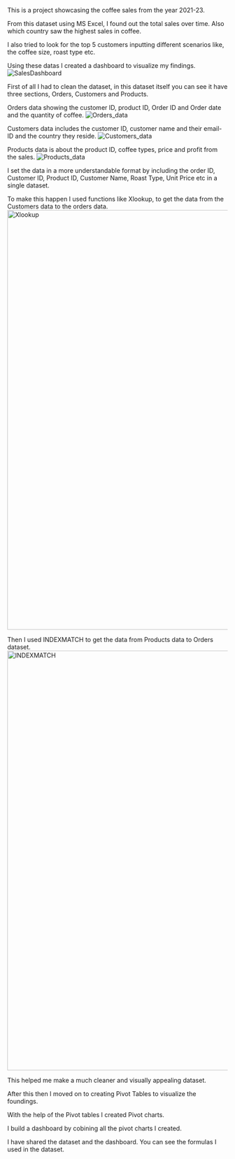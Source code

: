 This is a project showcasing the coffee sales from the year 2021-23.

From this dataset using MS Excel, I found out the total sales over time. Also which country saw the highest sales in coffee.

I also tried to look for the top 5 customers inputting different scenarios like, the coffee size, roast type etc.

Using these datas I created a dashboard to visualize my findings.
![SalesDashboard](https://github.com/FaizalAbdulNazar/Coffee-Sales/assets/159605612/a7f834b5-5f2d-4c7f-8f28-15a3832ae1f0)

First of all I had to clean the dataset, in this dataset itself you can see it have three sections, Orders, Customers and Products.

Orders data showing the customer ID, product ID, Order ID and Order date and the quantity of coffee.
![Orders_data](https://github.com/FaizalAbdulNazar/Coffee-Sales/assets/159605612/3c8287a5-8f95-4ed6-b53d-45531c1f4920)

Customers data includes the customer ID, customer name and their email-ID and the country they reside.
![Customers_data](https://github.com/FaizalAbdulNazar/Coffee-Sales/assets/159605612/14d2a6fe-fcb0-4fb5-a2c6-7cea6bbacc71)

Products data is about the product ID, coffee types, price and profit from the sales.
![Products_data](https://github.com/FaizalAbdulNazar/Coffee-Sales/assets/159605612/d94303c6-f8fa-4526-8525-d5ddb0580051)

I set the data in a more understandable format by including the order ID, Customer ID, Product ID, Customer Name, Roast Type, Unit Price etc in a single dataset.

To make this happen I used functions like Xlookup, to get the data from the Customers data to the orders data.
<img width="960" alt="Xlookup" src="https://github.com/FaizalAbdulNazar/Coffee-Sales/assets/159605612/6017536d-02f9-4a05-9e67-7c3ad7a548df">

Then I used INDEXMATCH to get the data from Products data to Orders dataset.
<img width="960" alt="INDEXMATCH" src="https://github.com/FaizalAbdulNazar/Coffee-Sales/assets/159605612/02e14299-5906-4073-993d-2aba88a64417">

This helped me make a much cleaner and visually appealing dataset.

After this then I moved on to creating Pivot Tables to visualize the foundings.


With the help of the Pivot tables I created Pivot charts.

I build a dashboard by cobining all the pivot charts I created.

I have shared the dataset and the dashboard. You can see the formulas I used in the dataset.
